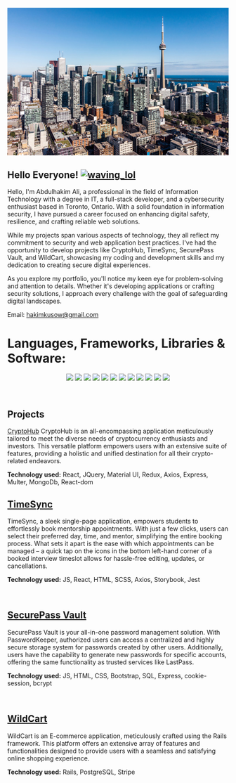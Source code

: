 ![](https://github.com/nomadicafrican/nomadicafrican/blob/master/images/istockphoto-1040643480-170667a.jpeg?raw=true)

## Hello Everyone!  <a href="https://emoji.gg/emoji/6307_waving_lol"><img src="https://cdn3.emoji.gg/emojis/6307_waving_lol.gif" width="34px" height="34px" alt="waving_lol"></a>
Hello, I'm Abdulhakim Ali, a professional in the field of Information Technology with a degree in IT, a full-stack developer, and a cybersecurity enthusiast based in Toronto, Ontario. With a solid foundation in information security, I have pursued a career focused on enhancing digital safety, resilience, and crafting reliable web solutions.

While my projects span various aspects of technology, they all reflect my commitment to security and web application best practices. I've had the opportunity to develop projects like CryptoHub, TimeSync, SecurePass Vault, and WildCart, showcasing my coding and development skills and my dedication to creating secure digital experiences.

As you explore my portfolio, you'll notice my keen eye for problem-solving and attention to details. Whether it's developing applications or crafting security solutions, I approach every challenge with the goal of safeguarding digital landscapes.

Email: hakimkusow@gmail.com
<br/>

# Languages, Frameworks, Libraries & Software:

<p align="center">

<img src="https://img.shields.io/badge/PostgreSQL-316192?style=for-the-badge&logo=postgresql&logoColor=white" />

<img src="https://img.shields.io/badge/React-20232A?style=for-the-badge&logo=react&logoColor=61DAFB" />

<img src="https://img.shields.io/badge/Node.js-339933?style=for-the-badge&logo=nodedotjs&logoColor=white" />

<img src="https://img.shields.io/badge/CSS3-1572B6?style=for-the-badge&logo=css3&logoColor=white" />

<img src="https://img.shields.io/badge/HTML5-E34F26?style=for-the-badge&logo=html5&logoColor=white" />

<img src="https://img.shields.io/badge/jQuery-0769AD?style=for-the-badge&logo=jquery&logoColor=white"/>

<img src="https://img.shields.io/badge/Figma-F24E1E?style=for-the-badge&logo=figma&logoColor=white"/>

<img src="https://img.shields.io/badge/Adobe%20Photoshop-31A8FF?style=for-the-badge&logo=Adobe%20Photoshop&logoColor=black"/>

<img src="https://img.shields.io/badge/Express.js-000000?style=for-the-badge&logo=express&logoColor=white"/>

<img src="https://img.shields.io/badge/GIT-E44C30?style=for-the-badge&logo=git&logoColor=white"/>

<img src="https://img.shields.io/badge/React_Router-CA4245?style=for-the-badge&logo=react-router&logoColor=white"/>
  
<img src="https://img.shields.io/badge/MongoDB-4EA94B?style=for-the-badge&logo=mongodb&logoColor=white"/>

</p>
<br/>

## Projects

[CryptoHub](https://github.com/nomadicafrican/CryptoHub)
CryptoHub is an all-encompassing application meticulously tailored to meet the diverse needs of cryptocurrency enthusiasts and investors. This versatile platform empowers users with an extensive suite of features, providing a holistic and unified destination for all their crypto-related endeavors.

<b>Technology used:</b> React, JQuery, Material UI, Redux, Axios, Express, Multer, MongoDb, React-dom
    
   
[<h2>TimeSync</h2>](https://github.com/nomadicafrican/scheduler)

TimeSync, a sleek single-page application, empowers students to effortlessly book mentorship appointments. With just a few clicks, users can select their preferred day, time, and mentor, simplifying the entire booking process. What sets it apart is the ease with which appointments can be managed – a quick tap on the icons in the bottom left-hand corner of a booked interview timeslot allows for hassle-free editing, updates, or cancellations.

<b>Technology used:</b> JS, React, HTML, SCSS, Axios, Storybook, Jest

<br/>

[<h2>SecurePass Vault</h2>](https://github.com/nomadicafrican/PasswordKeeper)

SecurePass Vault is your all-in-one password management solution. With PasswordKeeper, authorized users can access a centralized and highly secure storage system for passwords created by other users. Additionally, users have the capability to generate new passwords for specific accounts, offering the same functionality as trusted services like LastPass.

<b>Technology used:</b> JS, HTML, CSS, Bootstrap, SQL, Express, cookie-session, bcrypt

<br/>

[<h2>WildCart</h2>](https://github.com/nomadicafrican/jungle-rails)

WildCart is an E-commerce application, meticulously crafted using the Rails framework. This platform offers an extensive array of features and functionalities designed to provide users with a seamless and satisfying online shopping experience.

<b>Technology used:</b> Rails, PostgreSQL, Stripe

<br/>












